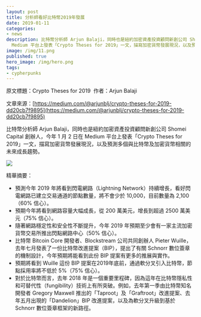 ```yaml
---
layout: post
title: 分析師看好比特幣2019年發展
date: 2019-01-11
categories:
- news
description: 比特幣分析師 Arjun Balaji，同時也是紐約加密資產投資顧問新創公司 Shomei Capital 創辦人，今年 1 月 2 日在
  Medium 平台上發表「Crypto Theses for 2019」一文，描寫加密貨幣發展現況，以及預測多個與比特幣及加密貨幣相關的未來成長趨勢。
image: /img/11.png
published: true
hero_image: /img/hero.png
tags:
- cypherpunks
---
```


原文標題：Crypto Theses for 2019  作者：Arjun Balaji

文章來源：[https://medium.com/@arjunblj/crypto-theses-for-2019-dd20cb7f9895](https://medium.com/@arjunblj/crypto-theses-for-2019-dd20cb7f9895)

比特幣分析師 Arjun Balaji，同時也是紐約加密資產投資顧問新創公司 Shomei Capital 創辦人，今年 1 月 2 日在 Medium 平台上發表「Crypto Theses for 2019」一文，描寫加密貨幣發展現況，以及預測多個與比特幣及加密貨幣相關的未來成長趨勢。

![](/img/11.png)

精華摘要：

* 預測今年 2019 年將看到閃電網路（Lightning Network）持續增長，看好閃電網路已建立交易通道的節點數量，將不會少於 10,000，目前數量為 2,100（60% 信心）。
* 預期今年將看到網路容量大幅成長，從 200 萬美元，增長到超過 2500 萬美元（75% 信心）。
* 隨著網路穩定性和安全性不斷提升，今年 2019 年預期至少會有一家主流加密貨幣交易所推出閃點網路中心（50% 信心）。
* 比特幣 Bitcoin Core 開發者、Blockstream 公司共同創辦人 Pieter Wuille，去年七月發表了一份比特幣改進提案（BIP），提出了有關 Schnorr 數位簽章的機制設計，今年預期將能看到此份 BIP 提案有更多的推展與實作。
* 預期將看到 Wuille 這份 BIP 提案在2019年底前，通過軟分叉引入比特幣，節點採用率將不低於 5%（75% 信心）。
* 對於比特幣而言，去年 2018 年是一個重要里程碑，因為這年在比特幣隱私性和可替代性（fungibility）技術上有所突破。例如，去年第一季由比特幣知名開發者 Gregory Maxwell 推出的「Taproot」及「Graftroot」改進提案、去年五月出現的「Dandelion」BIP 改進提案，以及為軟分叉升級到基於 Schnorr 數位簽章框架的新路徑。
